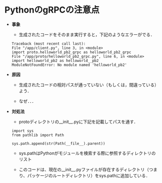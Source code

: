 # PythonのgRPCの注意点

- **事象**

    - 生成されたコードをそのまま実行すると，下記のようなエラーがでる．

    ```
    Traceback (most recent call last):
  File "/app/client.py", line 3, in <module>
    import proto.helloworld_pb2_grpc as helloworld_pb2_grpc
  File "/app/proto/helloworld_pb2_grpc.py", line 6, in <module>
    import helloworld_pb2 as helloworld__pb2
  ModuleNotFoundError: No module named 'helloworld_pb2'
    ```

- **原因**

  - 生成されたコードの相対パスが通っていない（もしくは，間違っている）よう．

  - なぜ．．．

- **対処法**

  - protoディレクトリの__init__.pyに下記を記載してパスを通す．
  ```
  import sys
  from pathlib import Path

  sys.path.append(str(Path(__file__).parent))
  ```
  - sys.pathはPythonがモジュールを検索する際に参照するディレクトリのリスト

  - このコードは、現在の__init__.pyファイルが存在するディレクトリ（つまり、パッケージのルートディレクトリ）をsys.pathに追加している．